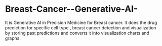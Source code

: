 # Breast-Cancer--Generative-AI-
It is Generative AI in Precision Medicine for Breast cancer. It does the drug prediction for specific cell type , breast cancer detection and visualization by storing past predictions and converts it into visualization charts and graphs. 
